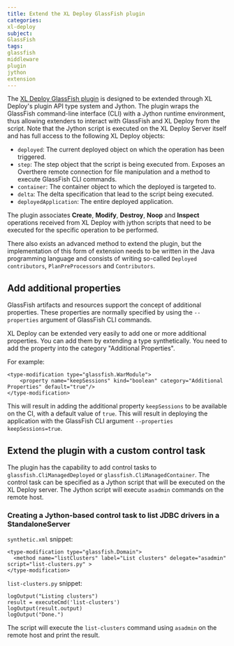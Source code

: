 ```yaml
---
title: Extend the XL Deploy GlassFish plugin
categories:
xl-deploy
subject:
GlassFish
tags:
glassfish
middleware
plugin
jython
extension
---
```


The [XL Deploy GlassFish plugin](/xl-deploy/concept/glassfish-plugin.html) is designed to be extended through XL Deploy's plugin API type system and Jython. The plugin wraps the GlassFish command-line interface (CLI) with a Jython runtime environment, thus allowing extenders to interact with GlassFish and XL Deploy from the script. Note that the Jython script is executed on the XL Deploy Server itself and has full access to the following XL Deploy objects:

* `deployed`: The current deployed object on which the operation has been triggered.
* `step`: The step object that the script is being executed from. Exposes an Overthere remote connection for file manipulation and a method to execute GlassFish CLI commands.
* `container`: The container object to which the deployed is targeted to.
* `delta`: The delta specification that lead to the script being executed.
* `deployedApplication`: The entire deployed application.

The plugin associates **Create**, **Modify**, **Destroy**, **Noop** and **Inspect** operations received from XL Deploy with jython scripts that need to be executed for the specific operation to be performed.

There also exists an advanced method to extend the plugin, but the implementation of this form of extension needs to be written in the Java programming language and consists of writing so-called `Deployed contributors`, `PlanPreProcessors` and `Contributors`.

## Add additional properties

GlassFish artifacts and resources support the concept of additional properties. These properties are normally specified by using the `--properties` argument of GlassFish CLI commands.

XL Deploy can be extended very easily to add one or more additional properties. You can add them by extending a type synthetically. You need to add the property into the category "Additional Properties".

For example:

	<type-modification type="glassfish.WarModule">
	    <property name="keepSessions" kind="boolean" category="Additional Properties" default="true"/>
	</type-modification>

This will result in adding the additional property `keepSessions` to be available on the CI, with a default value of `true`. This will result in deploying the application with the GlassFish CLI argument `--properties keepSessions=true`.

## Extend the plugin with a custom control task

The plugin has the capability to add control tasks to `glassfish.CliManagedDeployed` or `glassfish.CliManagedContainer`. The control task can be specified as a Jython script that will be executed on the XL Deploy server. The Jython script will execute `asadmin` commands on the remote host.

### Creating a Jython-based control task to list JDBC drivers in a StandaloneServer

`synthetic.xml` snippet:

	<type-modification type="glassfish.Domain">
	  <method name="listClusters" label="List clusters" delegate="asadmin" script="list-clusters.py" >
	</type-modification>

`list-clusters.py` snippet:

	logOutput("Listing clusters")
    result = executeCmd('list-clusters')
    logOutput(result.output)
    logOutput("Done.")

The script will execute the `list-clusters` command using `asadmin` on the remote host and print the result.
